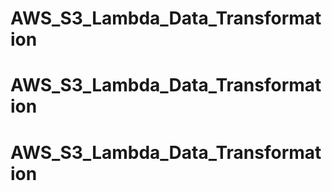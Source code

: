 # AWS_S3_Lambda_Data_Transformation

# AWS_S3_Lambda_Data_Transformation

# AWS_S3_Lambda_Data_Transformation
